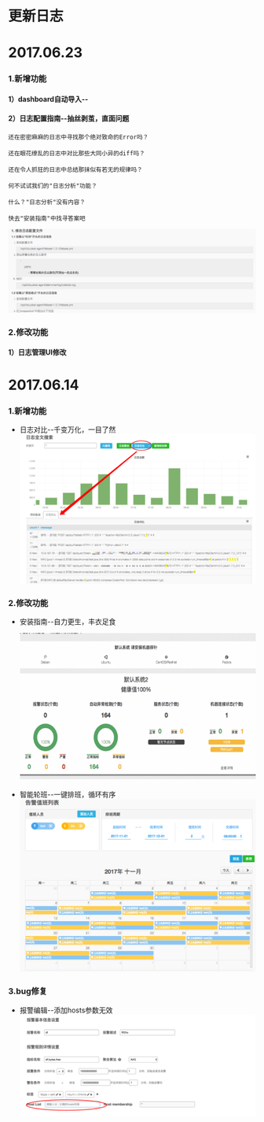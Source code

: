 # **更新日志**

# 2017.06.23
### 1.新增功能

#### 1）dashboard自动导入--

#### 2）日志配置指南--抽丝剥茧，直面问题

    还在密密麻麻的日志中寻找那个绝对致命的Error吗？

    还在眼花缭乱的日志中对比那些大同小异的diff吗？

    还在令人抓狂的日志中总结那抹似有若无的规律吗？

    何不试试我们的"日志分析"功能？

    什么？"日志分析"没有内容？
    
    快去"安装指南"中找寻答案吧
    
![](/part5/images/17-06-23_2.png)
    
### 2.修改功能 

#### 1）日志管理UI修改

# 2017.06.14

### 1.新增功能
* 日志对比--千变万化，一目了然
![](/part5/images/17-06-14_1.png)

### 2.修改功能
* 安装指南--自力更生，丰衣足食

    ![](/part5/images/17-06-14_2.gif)


* 智能轮班--一键排班，循环有序
![](/part5/images/17-06-14_3.png)


### 3.bug修复
* 报警编辑--添加hosts参数无效
![](/part5/images/17-06-14_4.png)
